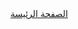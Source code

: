<div class="home" text-align:center><a class="home" href="delengathosssptal.html" >الصفحة الرئيسة</a></div>

  

